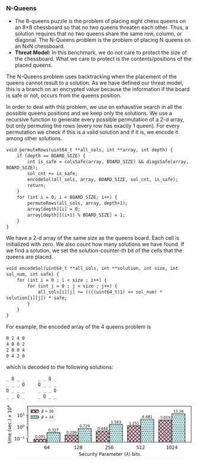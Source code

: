 ### N-Queens
* The 8-queens puzzle is the problem of placing eight chess queens on an 8×8 chessboard so that no two queens threaten each other. Thus, a solution requires that no two queens share the same row, column, or diagonal. The N-Queens problem is the problem of placing N queens on an NxN chessboard.
* __Threat Model:__ In this benchmark, we do not care to protect the size of the chessboard. What we care to protect is the contents/positions of the placed queens.

The N-Queens problem uses backtracking when the placement of the queens cannot result to a solution. As we have defined our threat model, this is a branch on an encrypted value because the information if the board is safe or not, occurs from the queens position.

In order to deal with this problem, we use an exhaustive search in all the possible queens positions and we keep only the solutions. We use a recursive function to generate every possible permutation of a 2-d array, but only permuting the rows (every row has exactly 1 queen). For every permutation we check if this is a valid solution and if it is, we encode it among other solutions.

```
void permuteRows(uint64_t **all_sols, int **array, int depth) {
    if (depth == BOARD_SIZE) {
        int is_safe = colsSafe(array, BOARD_SIZE) && diagsSafe(array, BOARD_SIZE);
        sol_cnt += is_safe;
        encodeSol(all_sols, array, BOARD_SIZE, sol_cnt, is_safe);
        return;
    }
    for (int i = 0; i < BOARD_SIZE; i++) {
        permuteRows(all_sols, array, depth+1);
        array[depth][i] = 0;
        array[depth][(i+1) % BOARD_SIZE] = 1;
    }
}
```

We have a 2-d array of the same size as the queens board. Each cell is initialized with zero. We also count how many solutions we have found. If we find a solution, we set the solution-counter-th bit of the cells that the queens are placed.
```
void encodeSol(uint64_t **all_sols, int **solution, int size, int sol_num, int safe) {
    for (int i = 0 ; i < size ; i++) {
        for (int j = 0 ; j < size ; j++) {
            all_sols[i][j] += ((((uint64_t)1) << sol_num) * solution[i][j]) * safe;
        }
    }
}
```

For example, the encoded array of the 4 queens problem is 
```
0 2 4 0 
4 0 0 2 
2 0 0 4 
0 4 2 0
```
which is decoded to the following solutions:
```
_ Q _ _     _ _ Q _ 
_ _ _ Q     Q _ _ _ 
Q _ _ _     _ _ _ Q 
_ _ Q _     _ Q _ _ 

```

![alt text](./../graphs/nqueens.png)
